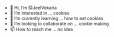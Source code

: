 - 👋 Hi, I’m @JeelVekaria
- 👀 I’m interested in ... cookies
- 🌱 I’m currently learning ... how to eat cookies
- 💞️ I’m looking to collaborate on ... cookie making
- 📫 How to reach me ... no idea

<!---
JeelVekaria/JeelVekaria is a ✨ special ✨ repository because its `README.md` (this file) appears on your GitHub profile.
You can click the Preview link to take a look at your changes.
--->
